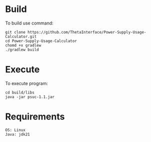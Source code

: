 # Build
To build use command:
```
git clone https://github.com/ThetaInterface/Power-Supply-Usage-Calculator.git
cd Power-Supply-Usage-Calculator
chomd +x gradlew
./gradlew build
```
# Execute
To execute program:
```
cd build/libs
java -jar psuc-1.1.jar
```
# Requirements
```
OS: Linux
Java: jdk21
```
